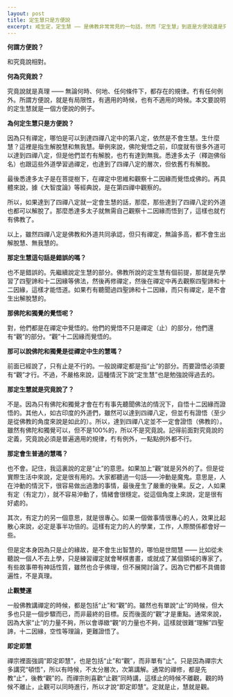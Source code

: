 ```yaml
---
layout: post
title: 定生慧只是方便說
excerpt: 戒生定，定生慧 —— 是佛教非常常見的一句話，然而「定生慧」到底是方便說還是究竟說呢？這篇文章的觀點，值得參考。
---
```


**何謂方便說？**

和究竟說相對。

**何為究竟說？**

究竟說就是真理 —— 無論何時、何地、任何條件下，都存在的規律。冇有任何例外。所謂方便說，就是有局限性，有適用的時候，也有不適用的時候。本文要說明的定生慧就是一個方便說的例子。

**為何定生慧只是方便說？**

因為只有禪定，哪怕是可以到達四禪八定中的第八定，依然是不會生慧。生什麼慧？這裡是指生解脫慧和無我慧。舉例來說，佛陀覺悟之前，印度就有很多外道可以達到四禪八定，但是他們並冇有解脫，也冇有達到無我。悉達多太子（釋迦佛俗名）也跟這些外道學習過禪定，也達到了四禪八定的層次，但依舊冇有解脫。

最後悉達多太子是在菩提樹下，在禪定中思維和觀察十二因緣而覺悟成佛的。再具體來說，據《大智度論》等經典說，是在第四禪中觀察的。

所以，如果達到了四禪八定就一定會生慧的話，那麼，那些達到了四禪八定的外道也都可以解脫了。那麼悉達多太子就無需自己觀察十二因緣而悟到了，這樣也就冇有佛教了。

以上，雖然四禪八定是佛教和外道共同承認，但只有禪定，無論多高，都不會生出解脫慧、無我慧的。

**那定生慧這句話是錯誤的嗎？**

也不是錯誤的。先繼續說定生慧的部分。佛教所說的定生慧有個前提，那就是先學習了四聖諦和十二因緣等佛法，然後再修禪定，然後在禪定中再去觀察四聖諦和十二因緣，這樣才能悟道。如果冇有聽聞過四聖諦和十二因緣，而只有禪定，是不會生出解脫慧的。

**那佛陀和獨覺的覺悟呢？**

對，他們都是在禪定中覺悟的。他們的覺悟不只是禪定（止）的部分，他們還有“觀”的部分。“觀”十二因緣而覺悟的。

**那可以說佛陀和獨覺是從禪定中生的慧嗎？**

前面已經說了，只有止是不行的。一般說禪定都是指“止”的部分。而要證悟必須要有“觀”才行。不過，不嚴格來說，這種情況下說“定生慧”也是勉強說得過去的。

**那定生慧就是究竟說了？**

不是。因為只有佛陀和獨覺才會在冇有事先聽聞佛法的情況下，自悟十二因緣而證悟的。其他人，如古印度的外道們，雖然可以達到四禪八定，但並冇有證悟（至少是從佛教的角度來說是如此的）。所以，達到四禪八定並不一定會證悟（佛教的）。雖然有佛陀和獨覺可以，但不是100%的，所以不是究竟說。記得前面對究竟說的定義，究竟說必須是普遍適用的規律，冇有例外，一點點例外都不行。

**那定會生普通的慧嗎？**

也不會。記住，我這裏說的定是“止”的意思。如果加上“觀“就是另外的了。但是從實際生活中來說，定是很有用的。大家都聽過一句話——沖動是魔鬼。意思是，人在沖動的情況下，很容易做出過激的事情，最後産生了嚴重的後果。反之，人如果有定（有定力），就不容易沖動了，情緒會很穩定。從這個角度上來說，定是很有好處的。

其次，有定力的另一個意思，就是很專心。如果一個做事情很專心的人，效果比起散心來說，必定是事半功倍的。這樣有定力的人的學業，工作，人際關係都會好一些。

但是定本身因為只是止的緣故，是不會生出智慧的，哪怕是世間慧 —— 比如從未聽說一個人不去上學，只是練習禪定就會琴棋書畫，或就成了某個領域的專家了。有些故事帶有神話性質，雖然也合乎佛理，但不展開討論了。因為它們都不具備普遍性，不是真理。

**止觀雙運**

一般佛教講禪定的時候，都是包括“止”和“觀”的。雖然也有單說“止”的時候，但大多也只是一個步驟而已，而非最終的目標。反而後面的“觀”才是重點。通常來說，因為大家“止”的力量不夠，所以會導緻“觀”的力量也不夠，這樣就很難“理解”四聖諦，十二因緣，空性等理論，更難證悟了。

**即定即慧**

禪宗裡面強調“即定即慧”，也是包括“止”和“觀”，而非單有“止”。只是因為禪宗大多講究“頓悟”，所以有時候，不太分層次，次第講解。通常的禪修，都是先教“止”，後教“觀”的。而禪宗則喜歡“止觀”同時講，這樣止的時候不離觀，觀的時候不離止，止觀可以同時進行，所以才說“即定即慧”。定就是止，慧就是觀。

